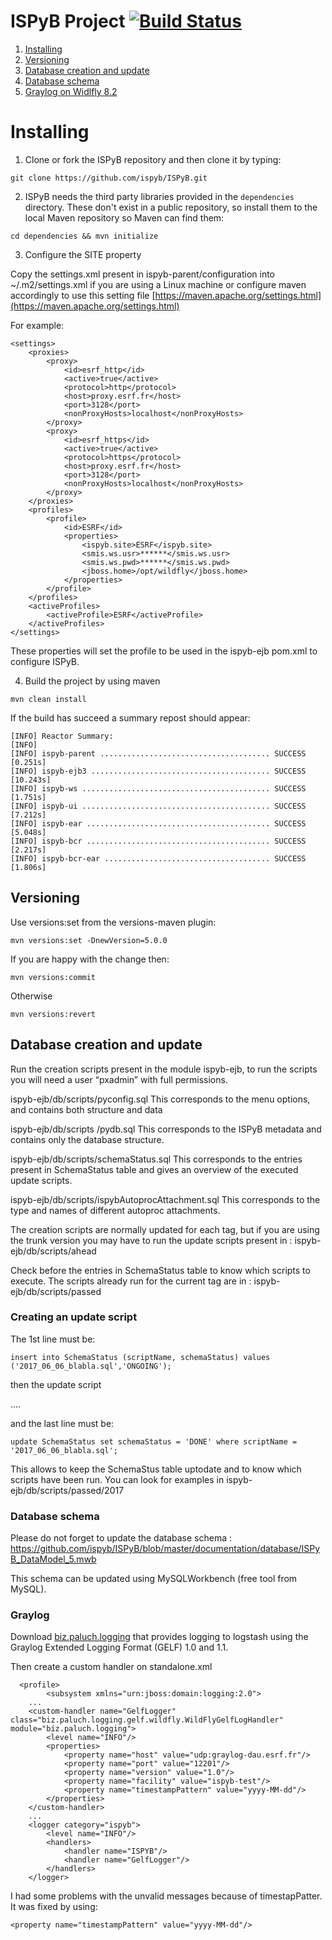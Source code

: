 # ISPyB Project [![Build Status](https://travis-ci.org/antolinos/ispyb.png)](https://travis-ci.org/antolinos/ispyb)


1. [Installing](#installing)
2. [Versioning](#versioning)
3. [Database creation and update](#database-creation-and-update)
4. [Database schema](#database-schema)
5. [Graylog on Widlfly 8.2](#graylog)

# Installing

1. Clone or fork the ISPyB repository and then clone it by typing:
```
git clone https://github.com/ispyb/ISPyB.git
```

2. ISPyB needs the third party libraries provided in the `dependencies` directory.  These don't exist in a public repository, so install them to the local Maven repository so Maven can find them:

```
cd dependencies && mvn initialize
```

3. Configure the SITE property

Copy the settings.xml present in ispyb-parent/configuration into ~/.m2/settings.xml if you are using a Linux machine or configure maven accordingly to use this setting file [https://maven.apache.org/settings.html](https://maven.apache.org/settings.html)

For example:
```
<settings>
	<proxies>
		<proxy>
			<id>esrf_http</id>
			<active>true</active>
			<protocol>http</protocol>
			<host>proxy.esrf.fr</host>
			<port>3128</port>
			<nonProxyHosts>localhost</nonProxyHosts>
		</proxy>
		<proxy>
			<id>esrf_https</id>
			<active>true</active>
			<protocol>https</protocol>
			<host>proxy.esrf.fr</host>
			<port>3128</port>
			<nonProxyHosts>localhost</nonProxyHosts>
		</proxy>
	</proxies>
	<profiles>
		<profile>
			<id>ESRF</id>
			<properties>
				<ispyb.site>ESRF</ispyb.site>
				<smis.ws.usr>******</smis.ws.usr>
				<smis.ws.pwd>******</smis.ws.pwd>
				<jboss.home>/opt/wildfly</jboss.home>
			</properties>
		</profile>
	</profiles>
	<activeProfiles>
		<activeProfile>ESRF</activeProfile>
	</activeProfiles>
</settings>
```



These properties will set the profile to be used in the ispyb-ejb pom.xml to configure ISPyB.


4. Build the project by using maven
```
mvn clean install
```

If the build has succeed a summary repost should appear:
```
[INFO] Reactor Summary:
[INFO] 
[INFO] ispyb-parent ...................................... SUCCESS [0.251s]
[INFO] ispyb-ejb3 ........................................ SUCCESS [10.243s]
[INFO] ispyb-ws .......................................... SUCCESS [1.751s]
[INFO] ispyb-ui .......................................... SUCCESS [7.212s]
[INFO] ispyb-ear ......................................... SUCCESS [5.048s]
[INFO] ispyb-bcr ......................................... SUCCESS [2.217s]
[INFO] ispyb-bcr-ear ..................................... SUCCESS [1.806s]

```

## Versioning

Use versions:set from the versions-maven plugin:
```
mvn versions:set -DnewVersion=5.0.0
```

If you are happy with the change then:
```
mvn versions:commit
```
Otherwise
```
mvn versions:revert
```


## Database creation and update
Run the creation scripts present in the module ispyb-ejb, to run the scripts you will need a user “pxadmin” with full permissions.

ispyb-ejb/db/scripts/pyconfig.sql
This corresponds to the menu options, and contains both structure and data

ispyb-ejb/db/scripts /pydb.sql
This corresponds to the ISPyB metadata and contains only the database structure.

ispyb-ejb/db/scripts/schemaStatus.sql
This corresponds to the entries present in SchemaStatus table and gives an overview of the executed update scripts.

ispyb-ejb/db/scripts/ispybAutoprocAttachment.sql
This corresponds to the type and names of different autoproc attachments.

The creation scripts are normally updated for each tag, but if you are using the trunk version you may have to run the update scripts present in :
ispyb-ejb/db/scripts/ahead

Check before the entries in SchemaStatus table to know which scripts to execute.
The scripts already run for the current tag are in :
ispyb-ejb/db/scripts/passed

### Creating an update script
The 1st line must be:
```
insert into SchemaStatus (scriptName, schemaStatus) values ('2017_06_06_blabla.sql','ONGOING');
```
then the update script

....

and the last line must be:
```
update SchemaStatus set schemaStatus = 'DONE' where scriptName = '2017_06_06_blabla.sql';
```
This allows to keep the SchemaStus table uptodate and to know which scripts have been run.
You can look for examples in ispyb-ejb/db/scripts/passed/2017

### Database schema

Please do not forget to update the database schema :
 https://github.com/ispyb/ISPyB/blob/master/documentation/database/ISPyB_DataModel_5.mwb 
 
This schema can be updated using MySQLWorkbench (free tool from MySQL).


### Graylog

Download [biz.paluch.logging](http://logging.paluch.biz) that provides logging to logstash using the Graylog Extended Logging Format (GELF) 1.0 and 1.1. 

Then create a custom handler on standalone.xml
```
  <profile>
        <subsystem xmlns="urn:jboss:domain:logging:2.0">
	...
	<custom-handler name="GelfLogger" class="biz.paluch.logging.gelf.wildfly.WildFlyGelfLogHandler" module="biz.paluch.logging">
		<level name="INFO"/>
		<properties>
		    <property name="host" value="udp:graylog-dau.esrf.fr"/>
		    <property name="port" value="12201"/>
		    <property name="version" value="1.0"/>
		    <property name="facility" value="ispyb-test"/>
		    <property name="timestampPattern" value="yyyy-MM-dd"/>
		</properties>
	</custom-handler>
	...
	<logger category="ispyb">
		<level name="INFO"/>
		<handlers>
		    <handler name="ISPYB"/>
		    <handler name="GelfLogger"/>
		</handlers>
	</logger>
```

I had some problems with the unvalid messages because of timestapPatter. It was fixed by using:
```
<property name="timestampPattern" value="yyyy-MM-dd"/>
```



